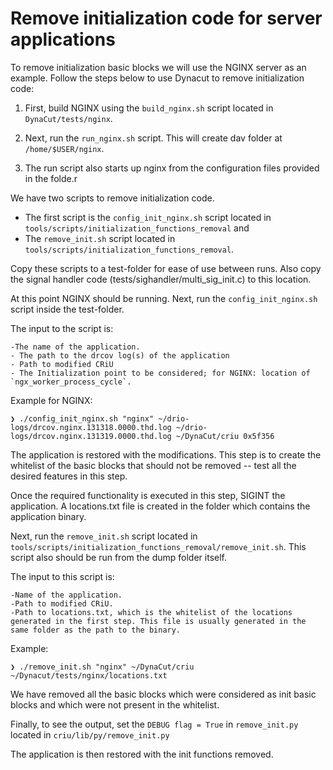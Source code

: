 # Remove initialization code for server applications

To remove initialization basic blocks we will use the NGINX server as an example. Follow the steps below to use Dynacut to remove initialization code:

1. First, build NGINX using the `build_nginx.sh` script located in `DynaCut/tests/nginx`. 

2. Next, run the `run_nginx.sh` script. This will create dav folder at `/home/$USER/nginx`.

3. The run script also starts up nginx from the configuration files provided in the folde.r


We have two scripts to remove initialization code. 
 - The first script is the `config_init_nginx.sh` script located in `tools/scripts/initialization_functions_removal` and 
 - The `remove_init.sh` script located in `tools/scripts/initialization_functions_removal`.

Copy these scripts to a test-folder for ease of use between runs. Also copy the signal handler code (tests/sighandler/multi_sig_init.c) to this location. 


At this point NGINX should be running. Next, run the `config_init_nginx.sh` script inside the test-folder.

The input to the script is:

    -The name of the application.
    - The path to the drcov log(s) of the application
    - Path to modified CRiU
    - The Initialization point to be considered; for NGINX: location of `ngx_worker_process_cycle`.

Example for NGINX:

```
❯ ./config_init_nginx.sh "nginx" ~/drio-logs/drcov.nginx.131318.0000.thd.log ~/drio-logs/drcov.nginx.131319.0000.thd.log ~/DynaCut/criu 0x5f356
```

The application is restored with the modifications. This step is to create the whitelist of the basic blocks that should not be removed -- test all the desired features in this step.

Once the required functionality is executed in this step, SIGINT the application. A locations.txt file is created in the folder which contains the application binary.

Next, run the `remove_init.sh` script located in `tools/scripts/initialization_functions_removal/remove_init.sh`. This script also should be run from the dump folder itself.

The input to this script is:

    -Name of the application.
    -Path to modified CRiU.
    -Path to locations.txt, which is the whitelist of the locations generated in the first step. This file is usually generated in the same folder as the path to the binary.

Example:
```
❯ ./remove_init.sh "nginx" ~/DynaCut/criu ~/Dynacut/tests/nginx/locations.txt
```

We have removed all the basic blocks which were considered as init basic blocks and which were not present in the whitelist.

Finally, to see the output, set the `DEBUG flag = True` in `remove_init.py` located in `criu/lib/py/remove_init.py`

The application is then restored with the init functions removed.

